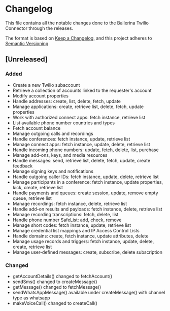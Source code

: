 # Changelog
This file contains all the notable changes done to the Ballerina Twilio Connector through the releases.

The format is based on [Keep a Changelog](https://keepachangelog.com/en/1.0.0/),
and this project adheres to [Semantic Versioning](https://semver.org/spec/v2.0.0.html).

## [Unreleased]

### Added
- Create a new Twilio subaccount
- Retrieve a collection of accounts linked to the requester's account
- Modify account properties
- Handle addresses: create, list, delete, fetch, update
- Manage applications: create, retrieve list, delete, fetch, update properties
- Work with authorized connect apps: fetch instance, retrieve list
- List available phone number countries and types
- Fetch account balance
- Manage outgoing calls and recordings
- Handle conferences: fetch instance, update, retrieve list
- Manage connect apps: fetch instance, update, delete, retrieve list
- Handle incoming phone numbers: update, fetch, delete, list, purchase
- Manage add-ons, keys, and media resources
- Handle messages: send, retrieve list, delete, fetch, update, create feedback
- Manage signing keys and notifications
- Handle outgoing caller IDs: fetch instance, update, delete, retrieve list
- Manage participants in a conference: fetch instance, update properties, kick, create, retrieve list
- Handle payments and queues: create session, update, remove empty queue, retrieve list
- Manage recordings: fetch instance, delete, retrieve list
- Handle add-on results and payloads: fetch instance, delete, retrieve list
- Manage recording transcriptions: fetch, delete, list
- Handle phone number SafeList: add, check, remove
- Manage short codes: fetch instance, update, retrieve list
- Manage credential list mappings and IP Access Control Lists
- Handle domains: create, fetch instance, update attributes, delete
- Manage usage records and triggers: fetch instance, update, delete, create, retrieve list
- Manage user-defined messages: create, subscribe, delete subscription

### Changed
- getAccountDetails() changed to fetchAccount()
- sendSms() changed to createMessage()
- getMessage() changed to fetchMessage()
- sendWhatsAppMessage() available under createMessage() with channel type as whatsapp
- makeVoiceCall() changed to createCall()